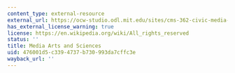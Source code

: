 ```yaml
---
content_type: external-resource
external_url: https://ocw-studio.odl.mit.edu/sites/cms-362-civic-media-codesign-studio-spring-2016/type/page/edit/86a470e1-c190-af8f-197d-c7dd0a7b2567/resolveuid/a563bc204ee7e82ea8b85631e6dd8e16
has_external_license_warning: true
license: https://en.wikipedia.org/wiki/All_rights_reserved
status: ''
title: Media Arts and Sciences
uid: 476001d5-c339-4737-b730-993da7cffc3e
wayback_url: ''
---
```

